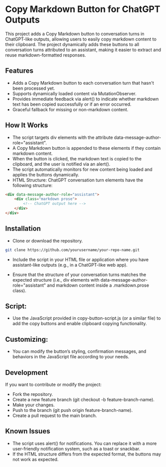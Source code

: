
# Copy Markdown Button for ChatGPT Outputs

This project adds a Copy Markdown button to conversation turns in ChatGPT-like outputs, allowing users to easily copy markdown content to their clipboard. The project dynamically adds these buttons to all conversation turns attributed to an assistant, making it easier to extract and reuse markdown-formatted responses.

## Features
- Adds a Copy Markdown button to each conversation turn that hasn't been processed yet.
- Supports dynamically loaded content via MutationObserver.
- Provides immediate feedback via alert() to indicate whether markdown text has been copied successfully or if an error occurred.
- Graceful fallback for missing or non-markdown content.

## How It Works
- The script targets div elements with the attribute data-message-author-role="assistant".
- A Copy Markdown button is appended to these elements if they contain markdown content.
- When the button is clicked, the markdown text is copied to the clipboard, and the user is notified via an alert().
- The script automatically monitors for new content being loaded and applies the buttons dynamically.
- HTML Structure: ChatGPT conversation turn elements have the following structure:
```html
<div data-message-author-role="assistant">
    <div class="markdown prose">
        <!-- ChatGPT output here -->
    </div>
</div>
```

## Installation

- Clone or download the repository.

```bash
git clone https://github.com/yourusername/your-repo-name.git
```

- Include the script in your HTML file or application where you have assistant-like outputs (e.g., in a ChatGPT-like web app).

- Ensure that the structure of your conversation turns matches the expected structure (i.e., div elements with data-message-author-role="assistant" and markdown content inside a .markdown.prose class).

## Script: 
- Use the JavaScript provided in copy-button-script.js (or a similar file) to add the copy buttons and enable clipboard copying functionality.

## Customizing: 
- You can modify the button’s styling, confirmation messages, and behaviors in the JavaScript file according to your needs.

## Development

If you want to contribute or modify the project:

- Fork the repository.
- Create a new feature branch (git checkout -b feature-branch-name).
- Make your changes.
- Push to the branch (git push origin feature-branch-name).
- Create a pull request to the main branch.

## Known Issues
- The script uses alert() for notifications. You can replace it with a more user-friendly notification system, such as a toast or snackbar.
- If the HTML structure differs from the expected format, the buttons may not work as expected.

